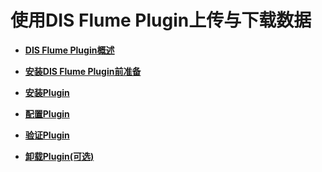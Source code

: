 # 使用DIS Flume Plugin上传与下载数据<a name="dgc_01_0226"></a>

-   **[DIS Flume Plugin概述](DIS-Flume-Plugin概述.md)**  

-   **[安装DIS Flume Plugin前准备](安装DIS-Flume-Plugin前准备.md)**  

-   **[安装Plugin](安装Plugin.md)**  

-   **[配置Plugin](配置Plugin.md)**  

-   **[验证Plugin](验证Plugin.md)**  

-   **[卸载Plugin\(可选\)](卸载Plugin(可选).md)**  


